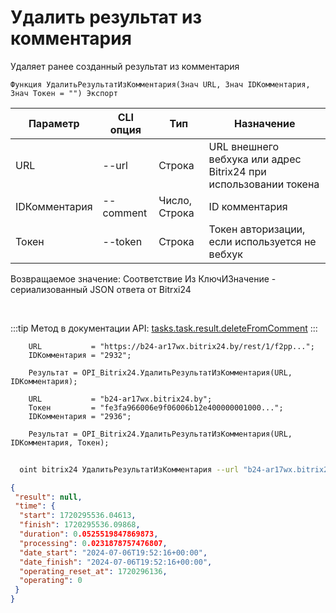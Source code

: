 ﻿---
sidebar_position: 8
---

# Удалить результат из комментария
 Удаляет ранее созданный результат из комментария



`Функция УдалитьРезультатИзКомментария(Знач URL, Знач IDКомментария, Знач Токен = "") Экспорт`

  | Параметр | CLI опция | Тип | Назначение |
  |-|-|-|-|
  | URL | --url | Строка | URL внешнего вебхука или адрес Bitrix24 при использовании токена |
  | IDКомментария | --comment | Число, Строка | ID комментария |
  | Токен | --token | Строка | Токен авторизации, если используется не вебхук |

  
  Возвращаемое значение:   Соответствие Из КлючИЗначение - сериализованный JSON ответа от Bitrxi24

<br/>

:::tip
Метод в документации API: [tasks.task.result.deleteFromComment](https://dev.1c-bitrix.ru/rest_help/tasks/task/tasks/tasks_task_result_deleteFromComment.php)
:::
<br/>


```bsl title="Пример кода"
    URL           = "https://b24-ar17wx.bitrix24.by/rest/1/f2pp...";
    IDКомментария = "2932";

    Результат = OPI_Bitrix24.УдалитьРезультатИзКомментария(URL, IDКомментария);

    URL           = "b24-ar17wx.bitrix24.by";
    Токен         = "fe3fa966006e9f06006b12e400000001000...";
    IDКомментария = "2936";

    Результат = OPI_Bitrix24.УдалитьРезультатИзКомментария(URL, IDКомментария, Токен);
```



```sh title="Пример команды CLI"
    
  oint bitrix24 УдалитьРезультатИзКомментария --url "b24-ar17wx.bitrix24.by" --comment "1720" --token "56898d66006e9f06006b12e400000001000..."

```

```json title="Результат"
{
 "result": null,
 "time": {
  "start": 1720295536.04613,
  "finish": 1720295536.09868,
  "duration": 0.0525519847869873,
  "processing": 0.0231878757476807,
  "date_start": "2024-07-06T19:52:16+00:00",
  "date_finish": "2024-07-06T19:52:16+00:00",
  "operating_reset_at": 1720296136,
  "operating": 0
 }
}
```
